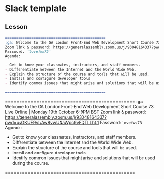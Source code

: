 # Slack template

## Lesson

```md
==============================================
:ga: Welcome to the GA London Front-End Web Development Short Course 73 Live Online | Monday 19th October 6-9PM BST
Zoom link & password: https://generalassembly.zoom.us/j/93048164337?pwd=usGKUE9vIyAw8vwUNaWpc9yFQTLLht.1
Password: `lovefws73`
Agenda:

- Get to know your classmates, instructors, and staff members.
- Differentiate between the Internet and the World Wide Web.
- Explain the structure of the course and tools that will be used.
- Install and configure developer tools
- Identify common issues that might arise and solutions that will be used during the course.

==============================================
```

==============================================
:ga: Welcome to the GA London Front-End Web Development Short Course 73 Live Online | Monday 19th October 6-9PM BST
Zoom link & password: https://generalassembly.zoom.us/j/93048164337?pwd=usGKUE9vIyAw8vwUNaWpc9yFQTLLht.1
Password: `lovefws73`
Agenda:

- Get to know your classmates, instructors, and staff members.
- Differentiate between the Internet and the World Wide Web.
- Explain the structure of the course and tools that will be used.
- Install and configure developer tools
- Identify common issues that might arise and solutions that will be used during the course.

==============================================

```

```
